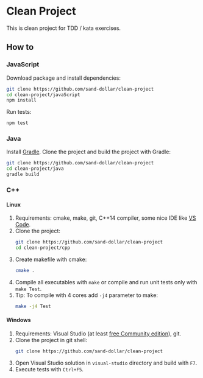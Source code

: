 # Clean Project

This is clean project for TDD / kata exercises.

## How to

### JavaScript

Download package and install dependencies:

```bash
git clone https://github.com/sand-dollar/clean-project
cd clean-project/javaScript
npm install
```

Run tests:

```bash
npm test
```

### Java

Install [Gradle](https://gradle.org/). Clone the project and build the project with Gradle:

```bash
git clone https://github.com/sand-dollar/clean-project
cd clean-project/java
gradle build
```

### C++

#### Linux

1. Requirements: cmake, make, git, C++14 compiler, some nice IDE like [VS Code](https://code.visualstudio.com/).
2. Clone the project:
   ```bash
   git clone https://github.com/sand-dollar/clean-project
   cd clean-project/cpp
   ```
3. Create makefile with cmake:
   ```bash
   cmake .
   ```
4. Compile all executables with `make` or compile and run unit tests only with `make Test`.
5. Tip: To compile with 4 cores add `-j4` parameter to make:
   ```bash
   make -j4 Test
   ```

#### Windows

1. Requirements: Visual Studio (at least [free Community edition](https://www.visualstudio.com/cs/downloads)), git.
2. Clone the project in git shell:
   ```bash
   git clone https://github.com/sand-dollar/clean-project
   ```
3. Open Visual Studio solution in `visual-studio` directory and build with `F7`.
4. Execute tests with `Ctrl+F5`.
